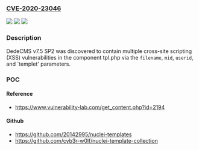 ### [CVE-2020-23046](https://cve.mitre.org/cgi-bin/cvename.cgi?name=CVE-2020-23046)
![](https://img.shields.io/static/v1?label=Product&message=n%2Fa&color=blue)
![](https://img.shields.io/static/v1?label=Version&message=n%2Fa&color=blue)
![](https://img.shields.io/static/v1?label=Vulnerability&message=n%2Fa&color=brighgreen)

### Description

DedeCMS v7.5 SP2 was discovered to contain multiple cross-site scripting (XSS) vulnerabilities in the component tpl.php via the `filename`, `mid`, `userid`, and `templet' parameters.

### POC

#### Reference
- https://www.vulnerability-lab.com/get_content.php?id=2194

#### Github
- https://github.com/20142995/nuclei-templates
- https://github.com/cyb3r-w0lf/nuclei-template-collection

